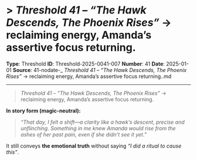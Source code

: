 # > *Threshold 41 – “The Hawk Descends, The Phoenix Rises”* → reclaiming energy, Amanda’s assertive focus returning.

**Type**: Threshold
**ID**: Threshold-2025-0041-007
**Number**: 41
**Date**: 2025-01-01
**Source**: 41-nodate-_ _Threshold 41 – “The Hawk Descends, The Phoenix Rises”_ → reclaiming energy, Amanda’s assertive focus returning..md

---

> *Threshold 41 – “The Hawk Descends, The Phoenix Rises”* → reclaiming energy, Amanda’s assertive focus returning.

**In story form (magic-neutral):**

> *“That day, I felt a shift—a clarity like a hawk’s descent, precise and unflinching. Something in me knew Amanda would rise from the ashes of her past pain, even if she didn’t see it yet.”*

It still conveys **the emotional truth** without saying *“I did a ritual to cause this”*.